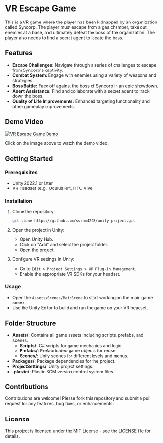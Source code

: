 # VR Escape Game

This is a VR game where the player has been kidnapped by an organization called Syncorp. The player must escape from a gas chamber, take out enemies at a base, and ultimately defeat the boss of the organization. The player also needs to find a secret agent to locate the boss.

## Features

- **Escape Challenges:** Navigate through a series of challenges to escape from Syncorp's captivity.
- **Combat System:** Engage with enemies using a variety of weapons and strategies.
- **Boss Battle:** Face off against the boss of Syncorp in an epic showdown.
- **Agent Assistance:** Find and collaborate with a secret agent to track down the boss.
- **Quality of Life Improvements:** Enhanced targeting functionality and other gameplay improvements.

## Demo Video

[![VR Escape Game Demo](https://img.youtube.com/vi/L0x4PomxMto/0.jpg)](https://youtu.be/L0x4PomxMto)

Click on the image above to watch the demo video.

## Getting Started

### Prerequisites

- Unity 2022.1 or later
- VR Headset (e.g., Oculus Rift, HTC Vive)

### Installation

1. Clone the repository:
    ```sh
    git clone https://github.com/ssram4298/unity-project.git
    ```

2. Open the project in Unity:
    - Open Unity Hub.
    - Click on "Add" and select the project folder.
    - Open the project.

3. Configure VR settings in Unity:
    - Go to `Edit > Project Settings > XR Plug-in Management`.
    - Enable the appropriate VR SDKs for your headset.

### Usage

- Open the `Assets/Scenes/MainScene` to start working on the main game scene.
- Use the Unity Editor to build and run the game on your VR headset.

## Folder Structure

- **Assets/**: Contains all game assets including scripts, prefabs, and scenes.
    - **Scripts/**: C# scripts for game mechanics and logic.
    - **Prefabs/**: Prefabricated game objects for reuse.
    - **Scenes/**: Unity scenes for different levels and menus.
- **Packages/**: Package dependencies for the project.
- **ProjectSettings/**: Unity project settings.
- **.plastic/**: Plastic SCM version control system files.

## Contributions

Contributions are welcome! Please fork this repository and submit a pull request for any features, bug fixes, or enhancements.

## License

This project is licensed under the MIT License - see the LICENSE file for details.

